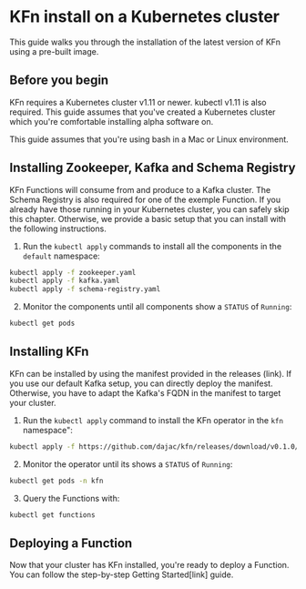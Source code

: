 # KFn install on a Kubernetes cluster

This guide walks you through the installation of the latest version of KFn using a pre-built image.

## Before you begin

KFn requires a Kubernetes cluster v1.11 or newer. kubectl v1.11 is also required. This guide assumes that you've created a Kubernetes cluster which you're comfortable installing alpha software on.

This guide assumes that you're using bash in a Mac or Linux environment.

## Installing Zookeeper, Kafka and Schema Registry

KFn Functions will consume from and produce to a Kafka cluster. The Schema Registry is also required for one of the exemple Function. If you already have those running in your Kubernetes cluster, you can safely skip this chapter. Otherwise, we provide a basic setup that you can install with the following instructions.

1. Run the `kubectl apply` commands to install all the components in the `default` namespace:

```bash
kubectl apply -f zookeeper.yaml
kubectl apply -f kafka.yaml
kubectl apply -f schema-registry.yaml
```

2. Monitor the components until all components show a `STATUS` of `Running`:

```bash
kubectl get pods
```

## Installing KFn

KFn can be installed by using the manifest provided in the releases (link). If you use our default Kafka setup, you can directly deploy the manifest. Otherwise, you have to adapt the Kafka's FQDN in the manifest to target your cluster.

1. Run the `kubectl apply` command to install the KFn operator in the `kfn` namespace":

```bash
kubectl apply -f https://github.com/dajac/kfn/releases/download/v0.1.0/kfn-0.1.0.yaml
```

2. Monitor the operator until its shows a `STATUS` of `Running`:

```bash
kubectl get pods -n kfn
```

3. Query the Functions with:

```bash
kubectl get functions
```

## Deploying a Function

Now that your cluster has KFn installed, you're ready to deploy a Function. You can follow the step-by-step Getting Started[link] guide.
